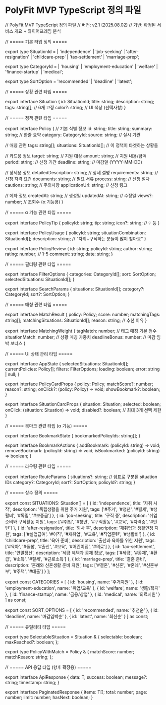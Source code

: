 # PolyFit MVP TypeScript 정의 파일

// PolyFit MVP TypeScript 정의 파일
// 버전: v2.1 (2025.08.02)
// 기반: 확정된 서비스 개요 + 와이어프레임 분석

// ===== 기본 타입 정의 =====

export type SituationId =
| 'independence'
| 'job-seeking'
| 'after-resignation'
| 'childcare-prep'
| 'tax-settlement'
| 'marriage-prep';

export type CategoryId =
| 'housing'
| 'employment-education'
| 'welfare'
| 'finance-startup'
| 'medical';

export type SortOption = 'recommended' | 'deadline' | 'latest';

// ===== 상황 관련 타입 =====

export interface Situation {
id: SituationId;
title: string;
description: string;
tags: string[]; // 6개 고정
color?: string; // UI 색상 (선택사항)
}

// ===== 정책 관련 타입 =====

export interface Policy {
// 기본 식별 정보
id: string;
title: string;
summary: string; // 한줄 요약
category: CategoryId;
source: string; // 실시 기관

// 매칭 관련
tags: string[];
situations: SituationId[]; // 이 정책이 타겟하는 상황들

// 카드용 정보
target: string; // 지원 대상
amount: string; // 지원 내용/금액
period: string; // 신청 기간
deadline: string; // 마감일 (YYYY-MM-DD)

// 상세용 정보
detailedDescription: string; // 상세 설명
requirements: string; // 신청 자격 요건
documents: string; // 필요 서류
process: string; // 신청 절차
cautions: string; // 주의사항
applicationUrl: string; // 신청 링크

// 메타 정보
createdAt: string; // 생성일
updatedAt: string; // 수정일
views?: number; // 조회수 (α 기능용)
}

// ===== α 기능 관련 타입 =====

export interface PolicyTip {
policyId: string;
tip: string;
icon?: string; // 💡 등
}

export interface PolicyUsage {
policyId: string;
situationCombination: SituationId[];
description: string; // "자취+구직하는 분들이 많이 찾아요"
}

export interface PolicyReview {
id: string;
policyId: string;
author: string;
rating: number; // 1-5
comment: string;
date: string;
}

// ===== 필터링 관련 타입 =====

export interface FilterOptions {
categories: CategoryId[];
sort: SortOption;
selectedSituations: SituationId[];
}

export interface SearchParams {
situations: SituationId[];
category?: CategoryId;
sort?: SortOption;
}

// ===== 매칭 관련 타입 =====

export interface MatchResult {
policy: Policy;
score: number;
matchingTags: string[];
matchingSituations: SituationId[];
reason: string; // 추천 이유
}

export interface MatchingWeight {
tagMatch: number; // 태그 매칭 기본 점수
situationMatch: number; // 상황 매칭 가중치
deadlineBonus: number; // 마감 임박 보너스
}

// ===== UI 상태 관리 타입 =====

export interface AppState {
selectedSituations: SituationId[];
currentPolicies: Policy[];
filters: FilterOptions;
loading: boolean;
error: string | null;
}

export interface PolicyCardProps {
policy: Policy;
matchScore?: number;
reason?: string;
onClick?: (policy: Policy) => void;
showBookmark?: boolean;
}

export interface SituationCardProps {
situation: Situation;
selected: boolean;
onClick: (situation: Situation) => void;
disabled?: boolean; // 최대 3개 선택 제한
}

// ===== 북마크 관련 타입 (α 기능) =====

export interface BookmarkState {
bookmarkedPolicyIds: string[];
}

export interface BookmarkActions {
addBookmark: (policyId: string) => void;
removeBookmark: (policyId: string) => void;
isBookmarked: (policyId: string) => boolean;
}

// ===== 라우팅 관련 타입 =====

export interface RouteParams {
situations?: string; // 쉼표로 구분된 situation IDs
category?: CategoryId;
sort?: SortOption;
policyId?: string;
}

// ===== 상수 정의 =====

export const SITUATIONS: Situation[] = [
{
id: 'independence',
title: '자취 시작',
description: '독립생활을 위한 주거 지원',
tags: ['#주거', '#청년', '#월세', '#생활비', '#독립', '#보증금']
},
{
id: 'job-seeking',
title: '구직 중',
description: '취업 준비와 구직활동 지원',
tags: ['#취업', '#청년', '#구직활동', '#교육', '#자격증', '#인턴']
},
{
id: 'after-resignation',
title: '퇴사 후',
description: '재취업과 생활안정 지원',
tags: ['#실업급여', '#이직', '#재취업', '#교육', '#직업훈련', '#생활비']
},
{
id: 'childcare-prep',
title: '육아 준비',
description: '출산과 육아를 위한 지원',
tags: ['#육아', '#돌봄', '#출산', '#보육', '#어린이집', '#의료']
},
{
id: 'tax-settlement',
title: '연말정산',
description: '세금 혜택과 공제 정보',
tags: ['#세금', '#공제', '#환급', '#소득', '#절세', '#근로소득']
},
{
id: 'marriage-prep',
title: '결혼 준비',
description: '혼례와 신혼생활 준비 지원',
tags: ['#결혼', '#신혼', '#혼례', '#신혼부부', '#주택', '#대출']
}
];

export const CATEGORIES = [
{ id: 'housing', name: '주거지원' },
{ id: 'employment-education', name: '취업/교육' },
{ id: 'welfare', name: '생활/복지' },
{ id: 'finance-startup', name: '금융/창업' },
{ id: 'medical', name: '의료지원' }
] as const;

export const SORT_OPTIONS = [
{ id: 'recommended', name: '추천순' },
{ id: 'deadline', name: '마감임박순' },
{ id: 'latest', name: '최신순' }
] as const;

// ===== 유틸리티 타입 =====

export type SelectableSituation = Situation & {
selectable: boolean;
maxReached?: boolean;
};

export type PolicyWithMatch = Policy & {
matchScore: number;
matchReason: string;
};

// ===== API 응답 타입 (향후 확장용) =====

export interface ApiResponse<T> {
data: T;
success: boolean;
message?: string;
timestamp: string;
}

export interface PaginatedResponse<T> {
items: T[];
total: number;
page: number;
limit: number;
hasNext: boolean;
}